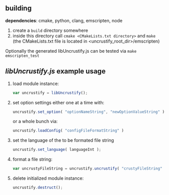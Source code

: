 building
--------------------------------------------------------------------------------
 **dependencies**: cmake, python, clang, emscripten, node
 
 1. create a `build` directory somewhere
 2. inside this directory call `cmake <CMakeLists.txt directory>` and `make`<br>
    (the CMakeLists.txt file is located in <uncrustify_root_dir>/emscripten)

Optionally the generated libUncrustify.js can be tested via `make emscripten_test`

_libUncrustify.js_ example usage
--------------------------------------------------------------------------------
1. load module instance:
    ```js
    var uncrustify = libUncrustify();
    ```

2. set option settings either one at a time with:
    ```js
    uncrustify.set_option( "optionNameString", "newOptionValueString" );
    ```

    or a whole bunch via:

    ```js
    uncrustify.loadConfig( "configFileFormatString" )
    ```

3. set the language of the to be formated file string
    ```js
    uncrustify.set_language( languageInt );
    ```

4. format a file string:
    ```js
    var uncrustyFileString = uncrustify.uncrustify( "crustyFileString" );
    ```

5. delete initialized module instance:
    ```js
    uncrustify.destruct();
    ```
